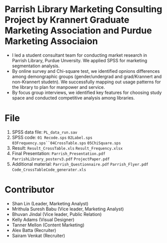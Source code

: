 # Parrish Library Marketing Consulting Project by Krannert Graduate Marketing Association and Purdue Marketing Associaion
* I led a student consultant team for conducting market research in Parrish Library, Purdue Unversity. We applied SPSS for marketing segmentation analysis.
* By online survey and Chi-square test, we identified opnions differences among demongraphic groups (gender/undergrad and grad/Krannert and non-Krannert studetn). We successfully mapping out usage patterns for the library to plan for manpower and service.
* By focus group interviews, we identified key features for choosing study space and conducted competitive analysis among libraries.

# File
1. SPSS data file: `PL_data_run.sav`
2. SPSS code: `01 Recode.sps` `02Label.sps` `03Frequency.sps``04CrossTable.sps` `05ChiSquare.sps`
3. Result: `Result_CrossTable.xls` `Result_Frequency.xlsx` 
4. Final Presentation: `Parrish_Presentation.pdf` `ParrishLibrary_posterv3.pdf` `ProjectPaper.pdf` 
4. Additional material: `Parrish_Questionnaire.pdf` `Parrish_Flyer.pdf` `Code_CrossTableCode_generater.xls`

# Contributor
* Shan Lin (Leader, Marketing Analyst)
* Mrithula Suresh Babu (Vice leader, Marketing Analyst)
* Bhuvan Jindal (Vice leader, Public Relation)
* Kelly Adams (Visual Designer)
* Tanner Mellon (Content Marketing)
* Alex Batta (Recruiter)
* Sairam Venkat (Recruiter)
